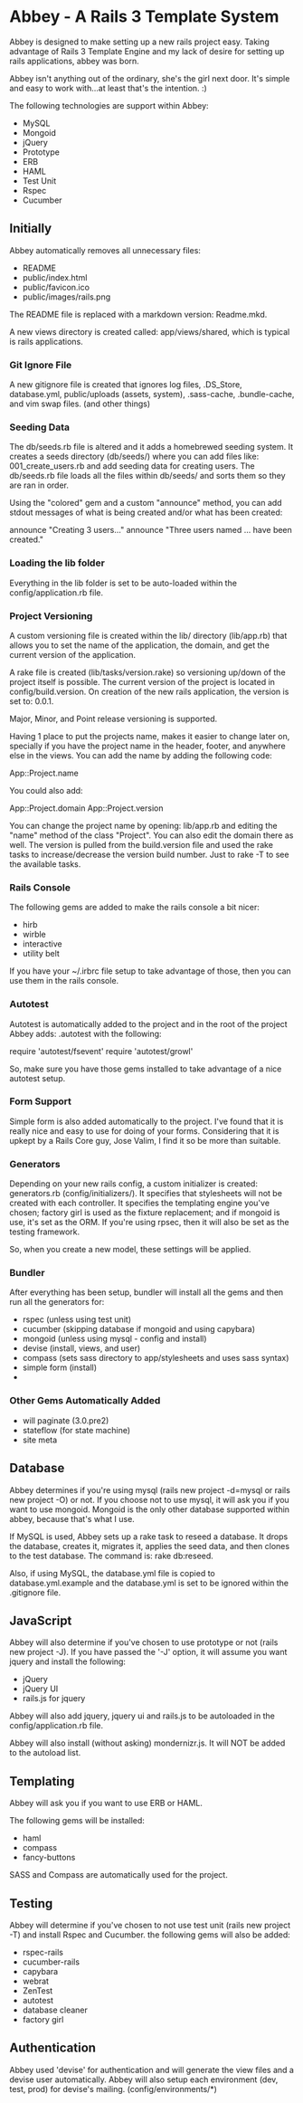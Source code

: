 # Abbey - A Rails 3 Template System

Abbey is designed to make setting up a new rails project easy. Taking advantage of Rails 3 Template Engine and my lack of desire for setting up rails applications, abbey was born.

Abbey isn't anything out of the ordinary, she's the girl next door. It's simple and easy to work with...at least that's the intention. :)

The following technologies are support within Abbey:

* MySQL
* Mongoid
* jQuery
* Prototype
* ERB
* HAML
* Test Unit
* Rspec
* Cucumber

## Initially

Abbey automatically removes all unnecessary files:

* README
* public/index.html
* public/favicon.ico
* public/images/rails.png

The README file is replaced with a markdown version: Readme.mkd.

A new views directory is created called: app/views/shared, which is typical is rails applications.

### Git Ignore File

A new gitignore file is created that ignores log files, .DS_Store, database.yml, public/uploads (assets, system), .sass-cache, .bundle-cache, and vim swap files. (and other things)


### Seeding Data

The db/seeds.rb file is altered and it adds a homebrewed seeding system. It creates a seeds directory (db/seeds/) where you can add files like: 001\_create\_users.rb and add seeding data for creating users. The db/seeds.rb file loads all the files within db/seeds/ and sorts them so they are ran in order. 

Using the "colored" gem and a custom "announce" method, you can add stdout messages of what is being created and/or what has been created:

announce "Creating 3 users..."
announce "Three users named ... have been created."

### Loading the lib folder

Everything in the lib folder is set to be auto-loaded within the config/application.rb file.


### Project Versioning

A custom versioning file is created within the lib/ directory (lib/app.rb) that allows you to set the name of the application, the domain, and get the current version of the application.

A rake file is created (lib/tasks/version.rake) so versioning up/down of the project itself is possible. The current version of the project is located in config/build.version. On creation of the new rails application, the version is set to: 0.0.1.

Major, Minor, and Point release versioning is supported. 

Having 1 place to put the projects name, makes it easier to change later on, specially if you have the project name in the header, footer, and anywhere else in the views. You can add the name by adding the following code:

App::Project.name

You could also add:

App::Project.domain
App::Project.version

You can change the project name by opening: lib/app.rb and editing the "name" method of the class "Project". You can also edit the domain there as well. The version is pulled from the build.version file and used the rake tasks to increase/decrease the version build number. Just to rake -T to see the available tasks.

### Rails Console

The following gems are added to make the rails console a bit nicer:

* hirb
* wirble
* interactive
* utility belt

If you have your ~/.irbrc file setup to take advantage of those, then you can use them in the rails console.

### Autotest

Autotest is automatically added to the project and in the root of the project Abbey adds: .autotest with the following:

require 'autotest/fsevent'
require 'autotest/growl'

So, make sure you have those gems installed to take advantage of a nice autotest setup.

### Form Support

Simple form is also added automatically to the project. I've found that it is really nice and easy to use for doing of your forms. Considering that it is upkept by a Rails Core guy, Jose Valim, I find it so be more than suitable.

### Generators

Depending on your new rails config, a custom initializer is created: generators.rb (config/initializers/). It specifies that stylesheets will not be created with each controller. It specifies the templating engine you've chosen; factory girl is used as the fixture replacement; and if mongoid is use, it's set as the ORM. If you're using rpsec, then it will also be set as the testing framework.

So, when you create a new model, these settings will be applied.

### Bundler

After everything has been setup, bundler will install all the gems and then run all the generators for:

* rspec         (unless using test unit)
* cucumber      (skipping database if mongoid and using capybara)
* mongoid       (unless using mysql - config and install)
* devise        (install, views, and user)
* compass       (sets sass directory to app/stylesheets and uses sass syntax)
* simple form   (install)
* 


### Other Gems Automatically Added

* will paginate (3.0.pre2)
* stateflow (for state machine)
* site meta

## Database

Abbey determines if you're using mysql (rails new project -d=mysql or rails new project -O) or not. If you choose not to use mysql, it will ask you if you want to use mongoid. Mongoid is the only other database supported within abbey, because that's what I use.

If MySQL is used, Abbey sets up a rake task to reseed a database. It drops the database, creates it, migrates it, applies the seed data, and then clones to the test database. The command is: rake db:reseed.

Also, if using MySQL, the database.yml file is copied to database.yml.example and the database.yml is set to be ignored within the .gitignore file.

## JavaScript

Abbey will also determine if you've chosen to use prototype or not (rails new project -J). If you have passed the '-J' option, it will assume you want jquery and install the following:

* jQuery
* jQuery UI
* rails.js for jquery

Abbey will also add jquery, jquery ui and rails.js to be autoloaded in the config/application.rb file.

Abbey will also install (without asking) mondernizr.js. It will NOT be added to the autoload list.

## Templating

Abbey will ask you if you want to use ERB or HAML. 

The following gems will be installed:

* haml
* compass
* fancy-buttons

SASS and Compass are automatically used for the project.

## Testing

Abbey will determine if you've chosen to not use test unit (rails new project -T) and install Rspec and Cucumber. the following gems will also be added:

* rspec-rails
* cucumber-rails
* capybara
* webrat
* ZenTest
* autotest
* database cleaner
* factory girl

## Authentication

Abbey used 'devise' for authentication and will generate the view files and a devise user automatically. Abbey will also setup each environment (dev, test, prod) for devise's mailing. (config/environments/*)